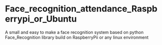 # Face_recognition_attendance_Raspberrypi_or_Ubuntu
A small and easy to make a face recognition system based on python Face_Recognition library build on RaspberryPii or any linux environment
